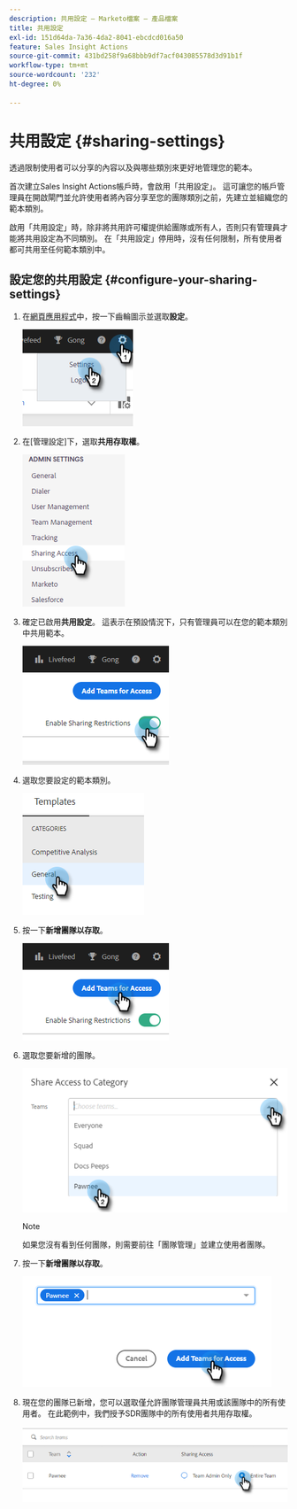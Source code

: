 ```yaml
---
description: 共用設定 — Marketo檔案 — 產品檔案
title: 共用設定
exl-id: 151d64da-7a36-4da2-8041-ebcdcd016a50
feature: Sales Insight Actions
source-git-commit: 431bd258f9a68bbb9df7acf043085578d3d91b1f
workflow-type: tm+mt
source-wordcount: '232'
ht-degree: 0%

---
```


# 共用設定 {#sharing-settings}

透過限制使用者可以分享的內容以及與哪些類別來更好地管理您的範本。

首次建立Sales Insight Actions帳戶時，會啟用「共用設定」。 這可讓您的帳戶管理員在開啟閘門並允許使用者將內容分享至您的團隊類別之前，先建立並組織您的範本類別。

啟用「共用設定」時，除非將共用許可權提供給團隊或所有人，否則只有管理員才能將共用設定為不同類別。 在「共用設定」停用時，沒有任何限制，所有使用者都可共用至任何範本類別中。

## 設定您的共用設定 {#configure-your-sharing-settings}

1. 在[網頁應用程式](https://toutapp.com/login)中，按一下齒輪圖示並選取&#x200B;**設定**。

   ![](assets/sharing-settings-1.png)

1. 在[管理設定]下，選取&#x200B;**共用存取權**。

   ![](assets/sharing-settings-2.png)

1. 確定已啟用&#x200B;**共用設定**。 這表示在預設情況下，只有管理員可以在您的範本類別中共用範本。

   ![](assets/sharing-settings-3.png)

1. 選取您要設定的範本類別。

   ![](assets/sharing-settings-4.png)

1. 按一下&#x200B;**新增團隊以存取**。

   ![](assets/sharing-settings-5.png)

1. 選取您要新增的團隊。

   ![](assets/sharing-settings-6.png)

   >[!NOTE]
   >
   >如果您沒有看到任何團隊，則需要前往「團隊管理」並建立使用者團隊。

1. 按一下&#x200B;**新增團隊以存取**。

   ![](assets/sharing-settings-7.png)

1. 現在您的團隊已新增，您可以選取僅允許團隊管理員共用或該團隊中的所有使用者。 在此範例中，我們授予SDR團隊中的所有使用者共用存取權。

   ![](assets/sharing-settings-8.png)

